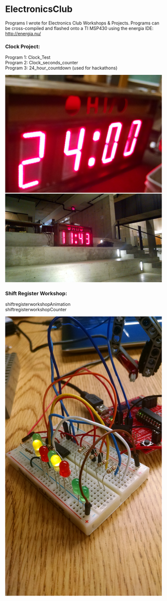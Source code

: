 # ElectronicsClub
Programs I wrote for Electronics Club Workshops &amp; Projects.
Programs can be cross-compiled and flashed onto a TI MSP430 using the energia IDE: http://energia.nu/

### Clock Project:

Program 1: Clock_Test  
Program 2: Clock_seconds_counter  
Program 3: 24_hour_countdown (used for hackathons)  

![Alt text](/pics/24hourcountdown.jpg?raw=true "24 hour countdown")
![Alt text](/pics/atMakeathon.jpg?raw=true "At Makeathon")

### Shift Register Workshop:

shiftregisterworkshopAnimation  
shiftregisterworkshopCounter

![Alt text](/pics/shiftregisterAnimation.jpg?raw=true "Shift Register Animation")
